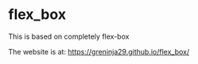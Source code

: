 # flex_box
This is based on completely flex-box

The website is at: https://greninja29.github.io/flex_box/
